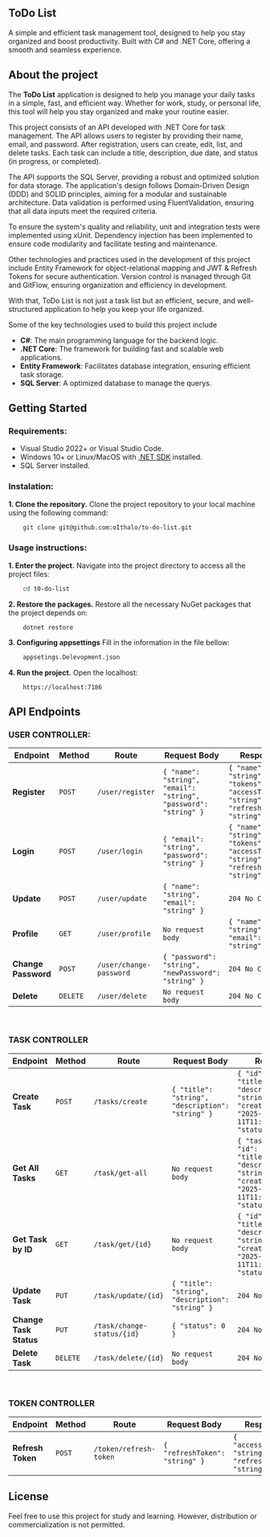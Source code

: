## **ToDo List**
A simple and efficient task management tool, designed to help you stay organized and boost productivity. Built with C# and .NET Core, offering a smooth and seamless experience.

## **About the project**
The **ToDo List** application is designed to help you manage your daily tasks in a simple, fast, and efficient way. Whether for work, study, or personal life, this tool will help you stay organized and make your routine easier.

This project consists of an API developed with .NET Core for task management. The API allows users to register by providing their name, email, and password. After registration, users can create, edit, list, and delete tasks. Each task can include a title, description, due date, and status (in progress, or completed).

The API supports the SQL Server, providing a robust and optimized solution for data storage. The application's design follows Domain-Driven Design (DDD) and SOLID principles, aiming for a modular and sustainable architecture. Data validation is performed using FluentValidation, ensuring that all data inputs meet the required criteria.

To ensure the system's quality and reliability, unit and integration tests were implemented using xUnit. Dependency injection has been implemented to ensure code modularity and facilitate testing and maintenance.

Other technologies and practices used in the development of this project include Entity Framework for object-relational mapping and JWT & Refresh Tokens for secure authentication. Version control is managed through Git and GitFlow, ensuring organization and efficiency in development.

With that, ToDo List is not just a task list but an efficient, secure, and well-structured application to help you keep your life organized.

Some of the key technologies used to build this project include

- **C#**: The main programming language for the backend logic.  
- **.NET Core**: The framework for building fast and scalable web applications.  
- **Entity Framework**: Facilitates database integration, ensuring efficient task storage.
- **SQL Server**: A optimized database to manage the querys.

## **Getting Started**

### **Requirements**:
- Visual Studio 2022+ or Visual Studio Code.
- Windows 10+ or Linux/MacOS with [.NET SDK](https://dotnet.microsoft.com/en-us/download/dotnet/8.0) installed.
- SQL Server installed.

### **Instalation**:
**1. Clone the repository.** Clone the project repository to your local machine using the following command:
```bash
    git clone git@github.com:oIthalo/to-do-list.git
```

### **Usage instructions**:
**1. Enter the project.** Navigate into the project directory to access all the project files:
```bash
    cd t0-do-list
```
**2. Restore the packages.** Restore all the necessary NuGet packages that the project depends on:
```
    dotnet restore
```
**3. Configuring appsettings** Fill in the information in the file bellow:
```bash
    appsetings.Delevopment.json
```
**4. Run the project.** Open the localhost:
```
    https://localhost:7186
```

## **API Endpoints**

### **USER CONTROLLER**:
| **Endpoint**         | **Method** | **Route**                         | **Request Body**                                      | **Response**                |
|----------------------|------------|-----------------------------------|------------------------------------------------------|-----------------------------|
| **Register**         | `POST`     | `/user/register`                  | `{ "name": "string", "email": "string", "password": "string" }` | `{ "name": "string", "tokens": { "accessToken": "string", "refreshToken": "string" } }` |
| **Login**            | `POST`     | `/user/login`                     | `{ "email": "string", "password": "string" }`         | `{ "name": "string", "tokens": { "accessToken": "string", "refreshToken": "string" } }` |
| **Update**           | `POST`     | `/user/update`                    | `{ "name": "string", "email": "string" }`             | `204 No Content`            |
| **Profile**          | `GET`      | `/user/profile`                   | `No request body`                                                 | `{ "name": "string", "email": "string" }` |
| **Change Password**  | `POST`     | `/user/change-password`           | `{ "password": "string", "newPassword": "string" }`   | `204 No Content`            |
| **Delete**           | `DELETE`   | `/user/delete`                    | `No request body`                                                | `204 No Content`            |

<br>

### **TASK CONTROLLER**
| **Endpoint**          | **Method** | **Route**                | **Request Body**                                      | **Response**                                               |
|-----------------------|------------|--------------------------|-------------------------------------------------------|------------------------------------------------------------|
| **Create Task**       | `POST`     | `/tasks/create`           | `{ "title": "string", "description": "string" }`      | `{ "id": "string", "title": "string", "description": "string", "createdOn": "2025-01-11T11:00:29.129Z", "status": 0 }` |
| **Get All Tasks**     | `GET`      | `/task/get-all`           | `No request body`                                                   | `{ "tasks": [ { "id": "string", "title": "string", "description": "string", "createdOn": "2025-01-11T11:02:21.133Z", "status": 0 } ] }` |
| **Get Task by ID**    | `GET`      | `/task/get/{id}`          | `No request body`                                                   | `{ "id": "string", "title": "string", "description": "string", "createdOn": "2025-01-11T11:03:30.714Z", "status": 0 }` |
| **Update Task**       | `PUT`      | `/task/update/{id}`       | `{ "title": "string", "description": "string" }`      | `204 No Content`                                           |
| **Change Task Status**| `PUT`    | `/task/change-status/{id}`| `{ "status": 0 }`                                     | `204 No Content`                                           |
| **Delete Task**       | `DELETE`   | `/task/delete/{id}`       | `No request body`                                                   | `204 No Content`                                           |

<br>

### **TOKEN CONTROLLER**
| **Endpoint**        | **Method** | **Route**               | **Request Body**                        | **Response**                                               |
|---------------------|------------|-------------------------|-----------------------------------------|------------------------------------------------------------|
| **Refresh Token**   | `POST`     | `/token/refresh-token`   | `{ "refreshToken": "string" }`          | `{ "accessToken": "string", "refreshToken": "string" }`     |

## **License**
Feel free to use this project for study and learning. However, distribution or commercialization is not permitted.

